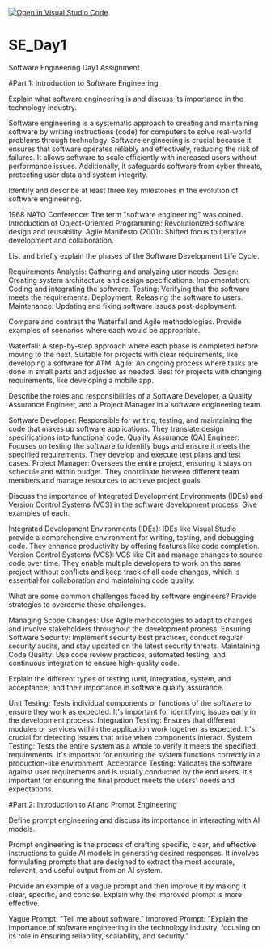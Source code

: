 [![Open in Visual Studio Code](https://classroom.github.com/assets/open-in-vscode-2e0aaae1b6195c2367325f4f02e2d04e9abb55f0b24a779b69b11b9e10269abc.svg)](https://classroom.github.com/online_ide?assignment_repo_id=18397913&assignment_repo_type=AssignmentRepo)
# SE_Day1
Software Engineering Day1 Assignment

#Part 1: Introduction to Software Engineering

Explain what software engineering is and discuss its importance in the technology industry.

Software engineering is a systematic approach to creating and maintaining software by writing instructions (code) for computers to solve real-world problems through technology.
Software engineering is crucial because it ensures that software operates reliably and effectively, reducing the risk of failures. It allows software to scale efficiently with increased users without performance issues. Additionally, it safeguards software from cyber threats, protecting user data and system integrity.


Identify and describe at least three key milestones in the evolution of software engineering.

1968 NATO Conference: The term "software engineering" was coined.
Introduction of Object-Oriented Programming: Revolutionized software design and reusability.
Agile Manifesto (2001): Shifted focus to iterative development and collaboration.


List and briefly explain the phases of the Software Development Life Cycle.

Requirements Analysis: Gathering and analyzing user needs.
Design: Creating system architecture and design specifications.
Implementation: Coding and integrating the software.
Testing: Verifying that the software meets the requirements.
Deployment: Releasing the software to users.
Maintenance: Updating and fixing software issues post-deployment.


Compare and contrast the Waterfall and Agile methodologies. Provide examples of scenarios where each would be appropriate.

Waterfall: A step-by-step approach where each phase is completed before moving to the next. Suitable for projects with clear requirements, like developing a software for ATM.
Agile: An ongoing process where tasks are done in small parts and adjusted as needed. Best for projects with changing requirements, like developing a mobile app.


Describe the roles and responsibilities of a Software Developer, a Quality Assurance Engineer, and a Project Manager in a software engineering team.

Software Developer: Responsible for writing, testing, and maintaining the code that makes up software applications. They translate design specifications into functional code.
Quality Assurance (QA) Engineer: Focuses on testing the software to identify bugs and ensure it meets the specified requirements. They develop and execute test plans and test cases.
Project Manager: Oversees the entire project, ensuring it stays on schedule and within budget. They coordinate between different team members and manage resources to achieve project goals.


Discuss the importance of Integrated Development Environments (IDEs) and Version Control Systems (VCS) in the software development process. Give examples of each.

Integrated Development Environments (IDEs): IDEs like Visual Studio provide a comprehensive environment for writing, testing, and debugging code. They enhance productivity by offering features like code completion.
Version Control Systems (VCS): VCS like Git and  manage changes to source code over time. They enable multiple developers to work on the same project without conflicts and keep track of all code changes, which is essential for collaboration and maintaining code quality.


What are some common challenges faced by software engineers? Provide strategies to overcome these challenges.

Managing Scope Changes: Use Agile methodologies to adapt to changes and involve stakeholders throughout the development process.
Ensuring Software Security: Implement security best practices, conduct regular security audits, and stay updated on the latest security threats.
Maintaining Code Quality: Use code review practices, automated testing, and continuous integration to ensure high-quality code.


Explain the different types of testing (unit, integration, system, and acceptance) and their importance in software quality assurance.

Unit Testing: Tests individual components or functions of the software to ensure they work as expected. It's important for identifying issues early in the development process.
Integration Testing: Ensures that different modules or services within the application work together as expected. It's crucial for detecting issues that arise when components interact.
System Testing: Tests the entire system as a whole to verify it meets the specified requirements. It's important for ensuring the system functions correctly in a production-like environment.
Acceptance Testing: Validates the software against user requirements and is usually conducted by the end users. It's important for ensuring the final product meets the users' needs and expectations.


#Part 2: Introduction to AI and Prompt Engineering


Define prompt engineering and discuss its importance in interacting with AI models.

Prompt engineering is the process of crafting specific, clear, and effective instructions to guide AI models in generating desired responses. It involves formulating prompts that are designed to extract the most accurate, relevant, and useful output from an AI system.


Provide an example of a vague prompt and then improve it by making it clear, specific, and concise. Explain why the improved prompt is more effective.

Vague Prompt: "Tell me about software."
Improved Prompt: "Explain the importance of software engineering in the technology industry, focusing on its role in ensuring reliability, scalability, and security."
